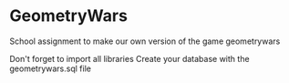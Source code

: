 # GeometryWars
School assignment to make our own version of the game geometrywars

Don't forget to import all libraries
Create your database with the geometrywars.sql file
